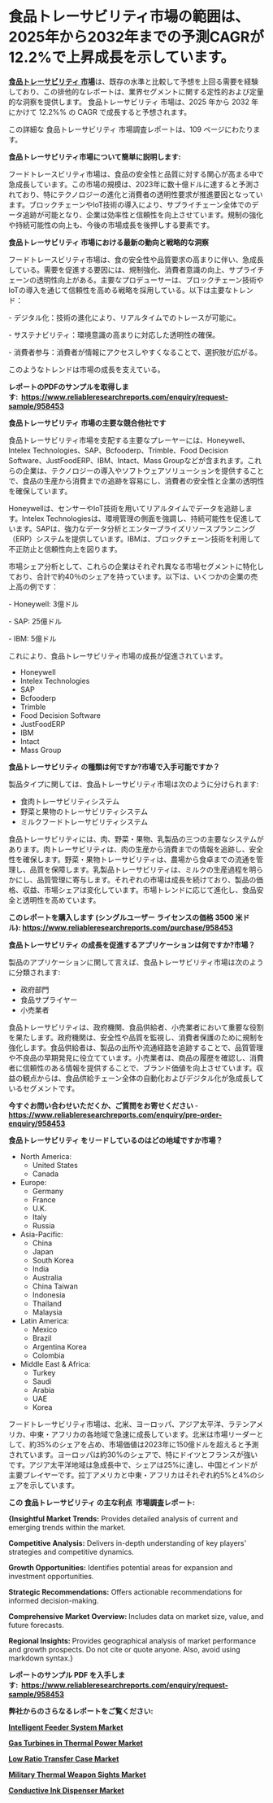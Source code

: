<p><h1>食品トレーサビリティ市場の範囲は、2025年から2032年までの予測CAGRが12.2%で上昇成長を示しています。</h1></p><p data-sourcepos="1:1-1:157"><strong><a href="https://www.reliableresearchreports.com/food-traceability-r958453?utm_campaign=107&utm_medium=36&utm_source=Github&utm_content=ia&utm_term=25022025&utm_id=food-traceability">食品トレーサビリティ 市場</a></strong>は、既存の水準と比較して予想を上回る需要を経験しており、この排他的なレポートは、業界セグメントに関する定性的および定量的な洞察を提供します。 食品トレーサビリティ 市場は、2025 年から 2032 年にかけて 12.2%% の CAGR で成長すると予想されます。</p>
<p data-sourcepos="3:1-3:50">この詳細な 食品トレーサビリティ 市場調査レポートは、109 ページにわたります。</p>
<p><strong>食品トレーサビリティ市場について簡単に説明します:</strong></p>
<p><p>フードトレースビリティ市場は、食品の安全性と品質に対する関心が高まる中で急成長しています。この市場の規模は、2023年に数十億ドルに達すると予測されており、特にテクノロジーの進化と消費者の透明性要求が推進要因となっています。ブロックチェーンやIoT技術の導入により、サプライチェーン全体でのデータ追跡が可能となり、企業は効率性と信頼性を向上させています。規制の強化や持続可能性の向上も、今後の市場成長を後押しする要素です。</p></p>
<p><strong>食品トレーサビリティ 市場における最新の動向と戦略的な洞察</strong></p>
<p><p>フードトレースビリティ市場は、食の安全性や品質要求の高まりに伴い、急成長している。需要を促進する要因には、規制強化、消費者意識の向上、サプライチェーンの透明性向上がある。主要なプロデューサーは、ブロックチェーン技術やIoTの導入を通じて信頼性を高める戦略を採用している。以下は主要なトレンド：</p><p>- デジタル化：技術の進化により、リアルタイムでのトレースが可能に。</p><p>- サステナビリティ：環境意識の高まりに対応した透明性の確保。</p><p>- 消費者参与：消費者が情報にアクセスしやすくなることで、選択肢が広がる。</p><p>このようなトレンドは市場の成長を支えている。</p></p>
<p><strong>レポートのPDFのサンプルを取得します</strong><strong>:&nbsp;&nbsp;<a href="https://www.reliableresearchreports.com/enquiry/request-sample/958453?utm_campaign=107&utm_medium=36&utm_source=Github&utm_content=ia&utm_term=25022025&utm_id=food-traceability">https://www.reliableresearchreports.com/enquiry/request-sample/958453</a></strong></p>
<p><strong>食品トレーサビリティ 市場の主要な競合他社です</strong></p>
<p><p>食品トレーサビリティ市場を支配する主要なプレーヤーには、Honeywell、Intelex Technologies、SAP、Bcfooderp、Trimble、Food Decision Software、JustFoodERP、IBM、Intact、Mass Groupなどが含まれます。これらの企業は、テクノロジーの導入やソフトウェアソリューションを提供することで、食品の生産から消費までの追跡を容易にし、消費者の安全性と企業の透明性を確保しています。</p><p>Honeywellは、センサーやIoT技術を用いてリアルタイムでデータを追跡します。Intelex Technologiesは、環境管理の側面を強調し、持続可能性を促進しています。SAPは、強力なデータ分析とエンタープライズリソースプランニング（ERP）システムを提供しています。IBMは、ブロックチェーン技術を利用して不正防止と信頼性向上を図ります。</p><p>市場シェア分析として、これらの企業はそれぞれ異なる市場セグメントに特化しており、合計で約40％のシェアを持っています。以下は、いくつかの企業の売上高の例です：</p><p>- Honeywell: 3億ドル</p><p>- SAP: 25億ドル</p><p>- IBM: 5億ドル</p><p>これにより、食品トレーサビリティ市場の成長が促進されています。</p></p>
<p><ul><li>Honeywell</li><li>Intelex Technologies</li><li>SAP</li><li>Bcfooderp</li><li>Trimble</li><li>Food Decision Software</li><li>JustFoodERP</li><li>IBM</li><li>Intact</li><li>Mass Group</li></ul></p>
<p><strong>食品トレーサビリティ の種類は何ですか?市場で入手可能ですか？</strong></p>
<p>製品タイプに関しては、食品トレーサビリティ市場は次のように分けられます:</p>
<p><ul><li>食肉トレーサビリティシステム</li><li>野菜と果物のトレーサビリティシステム</li><li>ミルクフードトレーサビリティシステム</li></ul></p>
<p><p>食品トレーサビリティには、肉、野菜・果物、乳製品の三つの主要なシステムがあります。肉トレーサビリティは、肉の生産から消費までの情報を追跡し、安全性を確保します。野菜・果物トレーサビリティは、農場から食卓までの流通を管理し、品質を保障します。乳製品トレーサビリティは、ミルクの生産過程を明らかにし、品質管理に寄与します。それぞれの市場は成長を続けており、製品の価格、収益、市場シェアは変化しています。市場トレンドに応じて進化し、食品安全と透明性を高めています。</p></p>
<p><strong>このレポートを購入します (シングルユーザー ライセンスの価格 3500 米ドル):&nbsp;<a href="https://www.reliableresearchreports.com/purchase/958453?utm_campaign=107&utm_medium=36&utm_source=Github&utm_content=ia&utm_term=25022025&utm_id=food-traceability">https://www.reliableresearchreports.com/purchase/958453</a></strong></p>
<p><strong>食品トレーサビリティ の成長を促進するアプリケーションは何ですか?市場？</strong></p>
<p>製品のアプリケーションに関して言えば、食品トレーサビリティ市場は次のように分類されます:</p>
<p><ul><li>政府部門</li><li>食品サプライヤー</li><li>小売業者</li></ul></p>
<p><p>食品トレーサビリティは、政府機関、食品供給者、小売業者において重要な役割を果たします。政府機関は、安全性や品質を監視し、消費者保護のために規制を強化します。食品供給者は、製品の出所や流通経路を追跡することで、品質管理や不良品の早期発見に役立てています。小売業者は、商品の履歴を確認し、消費者に信頼性のある情報を提供することで、ブランド価値を向上させています。収益の観点からは、食品供給チェーン全体の自動化およびデジタル化が急成長しているセグメントです。</p></p>
<p><strong>今すぐお問い合わせいただくか、ご質問をお寄せください</strong><strong>&nbsp;</strong>-<strong><a href="https://www.reliableresearchreports.com/enquiry/pre-order-enquiry/958453?utm_campaign=107&utm_medium=36&utm_source=Github&utm_content=ia&utm_term=25022025&utm_id=food-traceability">https://www.reliableresearchreports.com/enquiry/pre-order-enquiry/958453</a></strong></p>
<p><strong>食品トレーサビリティ をリードしているのはどの地域ですか市場？</strong></p>
<p><ul>
    <li>
        North America:
        <ul>
            <li>United States</li>
            <li>Canada</li>
        </ul>
    </li>
    <li>
        Europe:
        <ul>
            <li>Germany</li>
            <li>France</li>
            <li>U.K.</li>
            <li>Italy</li>
            <li>Russia</li>
        </ul>
    </li>
    <li>
        Asia-Pacific:
        <ul>
            <li>China</li>
            <li>Japan</li>
            <li>South Korea</li>
            <li>India</li>
            <li>Australia</li>
            <li>China Taiwan</li>
            <li>Indonesia</li>
            <li>Thailand</li>
            <li>Malaysia</li>
        </ul>
    </li>
    <li>
        Latin America:
        <ul>
            <li>Mexico</li>
            <li>Brazil</li>
            <li>Argentina Korea</li>
            <li>Colombia</li>
        </ul>
    </li>
    <li>
        Middle East & Africa:
        <ul>
            <li>Turkey</li>
            <li>Saudi</li>
            <li>Arabia</li>
            <li>UAE</li>
            <li>Korea</li>
        </ul>
    </li>
    </ul></p>
<p><p>フードトレーサビリティ市場は、北米、ヨーロッパ、アジア太平洋、ラテンアメリカ、中東・アフリカの各地域で急速に成長しています。北米は市場リーダーとして、約35%のシェアを占め、市場価値は2023年に150億ドルを超えると予測されています。ヨーロッパは約30%のシェアで、特にドイツとフランスが強いです。アジア太平洋地域は急成長中で、シェアは25%に達し、中国とインドが主要プレイヤーです。拉丁アメリカと中東・アフリカはそれぞれ約5%と4%のシェアを示しています。</p></p>
<p><strong>この 食品トレーサビリティ の主な利点&nbsp; 市場調査レポート:</strong></p>
<p><strong>{Insightful Market Trends:</strong> Provides detailed analysis of current and emerging trends within the market.</p>
<p><strong>Competitive Analysis:</strong> Delivers in-depth understanding of key players' strategies and competitive dynamics.</p>
<p><strong>Growth Opportunities:</strong> Identifies potential areas for expansion and investment opportunities.</p>
<p><strong>Strategic Recommendations:</strong> Offers actionable recommendations for informed decision-making.</p>
<p><strong>Comprehensive Market Overview: </strong>Includes data on market size, value, and future forecasts.</p>
<p><strong>Regional Insights: </strong>Provides geographical analysis of market performance and growth prospects. Do not cite or quote anyone. Also, avoid using markdown syntax.}</p>
<p><strong>レポートのサンプル PDF を入手します:&nbsp;</strong><strong>&nbsp;<a href="https://www.reliableresearchreports.com/enquiry/request-sample/958453?utm_campaign=107&utm_medium=36&utm_source=Github&utm_content=ia&utm_term=25022025&utm_id=food-traceability">https://www.reliableresearchreports.com/enquiry/request-sample/958453</a></strong></p>
<p></p>
<p></p>
<p></p>
<p></p>
<p><strong>弊社からのさらなるレポートをご覧ください:</strong></p>
<p><strong><p><a href="https://github.com/siertnamba7u/Market-Research-Report-List-1/blob/main/intelligent-feeder-system-market.md?utm_campaign=107&utm_medium=36&utm_source=Github&utm_content=ia&utm_term=25022025&utm_id=food-traceability">Intelligent Feeder System Market</a></p><p><a href="https://github.com/balkanalazar/Market-Research-Report-List-1/blob/main/gas-turbines-in-thermal-power-market.md?utm_campaign=107&utm_medium=36&utm_source=Github&utm_content=ia&utm_term=25022025&utm_id=food-traceability">Gas Turbines in Thermal Power Market</a></p><p><a href="https://github.com/boyertrull4r/Market-Research-Report-List-1/blob/main/low-ratio-transfer-case-market.md?utm_campaign=107&utm_medium=36&utm_source=Github&utm_content=ia&utm_term=25022025&utm_id=food-traceability">Low Ratio Transfer Case Market</a></p><p><a href="https://github.com/zakkistuey/Market-Research-Report-List-1/blob/main/military-thermal-weapon-sights-market.md?utm_campaign=107&utm_medium=36&utm_source=Github&utm_content=ia&utm_term=25022025&utm_id=food-traceability">Military Thermal Weapon Sights Market</a></p><p><a href="https://github.com/lillybosakoi/Market-Research-Report-List-1/blob/main/conductive-ink-dispenser-market.md?utm_campaign=107&utm_medium=36&utm_source=Github&utm_content=ia&utm_term=25022025&utm_id=food-traceability">Conductive Ink Dispenser Market</a></p></strong></p>